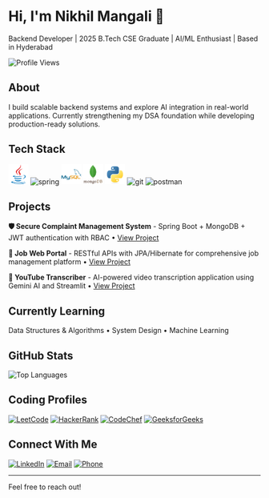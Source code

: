 # Hi, I'm Nikhil Mangali 👋

Backend Developer | 2025 B.Tech CSE Graduate | AI/ML Enthusiast | Based in Hyderabad

![Profile Views](https://komarev.com/ghpvc/?username=nikhilmangali1&color=brightgreen&style=flat-square)

## About

I build scalable backend systems and explore AI integration in real-world applications. Currently strengthening my DSA foundation while developing production-ready solutions.

## Tech Stack

<p align="left">
<img src="https://raw.githubusercontent.com/devicons/devicon/master/icons/java/java-original.svg" alt="java" width="40" height="40"/>
<img src="https://www.vectorlogo.zone/logos/springio/springio-icon.svg" alt="spring" width="40" height="40"/>
<img src="https://raw.githubusercontent.com/devicons/devicon/master/icons/mysql/mysql-original-wordmark.svg" alt="mysql" width="40" height="40"/>
<img src="https://raw.githubusercontent.com/devicons/devicon/master/icons/mongodb/mongodb-original-wordmark.svg" alt="mongodb" width="40" height="40"/>
<img src="https://raw.githubusercontent.com/devicons/devicon/master/icons/python/python-original.svg" alt="python" width="40" height="40"/>
<img src="https://www.vectorlogo.zone/logos/git-scm/git-scm-icon.svg" alt="git" width="40" height="40"/>
<img src="https://www.vectorlogo.zone/logos/getpostman/getpostman-icon.svg" alt="postman" width="40" height="40"/>
</p>

## Projects

**🛡️ Secure Complaint Management System** - Spring Boot + MongoDB + JWT authentication with RBAC • [View Project](https://github.com/nikhilmangali1/ComplaintLogger)

**💼 Job Web Portal** - RESTful APIs with JPA/Hibernate for comprehensive job management platform • [View Project](https://github.com/nikhilmangali1/JobPost)

**🎥 YouTube Transcriber** - AI-powered video transcription application using Gemini AI and Streamlit • [View Project](https://github.com/nikhilmangali1/yt_transcriber)

## Currently Learning

Data Structures & Algorithms • System Design • Machine Learning

## GitHub Stats
![Top Languages](https://github-readme-stats.vercel.app/api/top-langs/?username=nikhilmangali1&layout=compact&theme=radical&hide_border=true)

## Coding Profiles

[![LeetCode](https://img.shields.io/badge/-LeetCode-FFA116?style=flat-square&logo=leetcode&logoColor=white)](https://leetcode.com/u/nikhilmangali1/)
[![HackerRank](https://img.shields.io/badge/-HackerRank-2EC866?style=flat-square&logo=hackerrank&logoColor=white)](https://www.hackerrank.com/profile/nikhilmangali158)
[![CodeChef](https://img.shields.io/badge/-CodeChef-5B4638?style=flat-square&logo=codechef&logoColor=white)](https://www.codechef.com/users/nikhilmangali)
[![GeeksforGeeks](https://img.shields.io/badge/-GeeksforGeeks-0F9D58?style=flat-square&logo=geeksforgeeks&logoColor=white)](https://www.geeksforgeeks.org/user/nikhilmangali1/)

## Connect With Me

[![LinkedIn](https://img.shields.io/badge/-LinkedIn-0077B5?style=flat-square&logo=linkedin&logoColor=white)](https://www.linkedin.com/in/nikhilmangali1/)
[![Email](https://img.shields.io/badge/-Email-EA4335?style=flat-square&logo=gmail&logoColor=white)](mailto:nikhilmangali158@gmail.com)
[![Phone](https://img.shields.io/badge/-Phone-25D366?style=flat-square&logo=whatsapp&logoColor=white)](tel:+919704894216)

---
Feel free to reach out!
